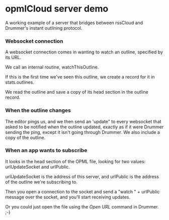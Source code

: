 # opmlCloud server demo

A working example of a server that bridges between rssCloud and Drummer's instant outlining protocol.

### Websocket connection

A websocket connection comes in wanting to watch an outline, specified by its URL.

We call an internal routine, watchThisOutline. 

If this is the first time we've seen this outline, we create a record for it in stats.outlines.

We read the outline and save a copy of its head section in the outline record.

### When the outline changes

The editor pings us, and we then send an 'update" to every websocket that asked to be notified when the outline updated, exactly as if it were Drummer sending the ping, except it isn't going through Drummer. We also include a copy of the outline.

### When an app wants to subscribe

It looks in the head section of the OPML file, looking for two values: urlUpdateSocket and urlPublic.

urlUpdateSocket is the address of this server, and urlPublic is the address of the outline we're subscribing to.

Then you open a connection to the socket and send a "watch " + urlPublic message over the socket, and you'll start receiving updates. 

Or you could just open the file using the <i>Open URL</i> command in Drummer. ;-)

